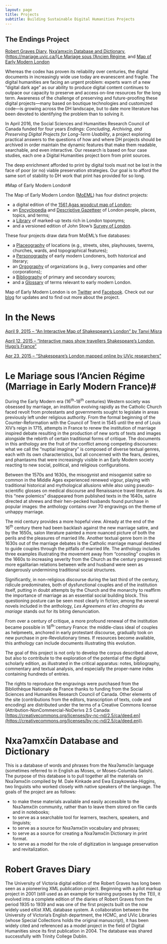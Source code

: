 ```yaml
---
layout: page
title: Projects
subtitle: Building Sustainable Digital Humanities Projects
---
```

## The Endings Project ##

[Robert Graves Diary](https://graves.uvic.ca), [Nxa’amxcín Database and Dictionary](https://tomcat.devel.hcmc.uvic.ca:8080/moses/site/), (https://mariage.uvic.ca/)[Le Mariage sous l’Ancien Régime](https://mariage.uvic.ca/), and [Map of Early Modern London](https://mapoflondon.uvic.ca) 

Whereas the codex has proven its reliability over centuries, the digital documents in increasingly wide use today are evanescent and fragile. The digital humanities are facing an urgent problem: experts warn of a new “digital dark age” as our ability to produce digital content continues to outpace our capacity to preserve and access on-line resources for the long term. Awareness of the challenge of preserving and future-proofing these digital projects—many based on boutique technologies and customized code—is growing across the DH landscape, but to date more literature has been devoted to identifying the problem than to solving it.

In April 2016, the Social Sciences and Humanities Research Council of Canada funded for four years *Endings: Concluding, Archiving, and Preserving Digital Projects for Long-Term Usability*, a project exploring practical answers to the questions of how and where DH projects should be archived in order maintain the dynamic features that make them readable, searchable, and even interactive. Our research is based on four case studies, each one a Digital Humanities project born from print sources. 

The deep enrichment afforded to print by digital tools must not be lost in the face of poor (or no) viable preservation strategies. Our goal is to afford the same sort of stability to DH work that print has provided for so long.



#Map of Early Modern London#

The Map of Early Modern London ([MoEML](https://mapoflondon.uvic.ca/index.htm)) has four distinct projects:

*   a digital edition of the [1561 Agas woodcut map of London](https://mapoflondon.uvic.ca/map.htm);
*   an [Encyclopedia](https://mapoflondon.uvic.ca/mdtEncyclopedia.htm?listType=subcategory) and [Descriptive Gazetteer](https://mapoflondon.uvic.ca/gazetteer_a.htm) of London people, places, topics, and terms;
*   a [Library](https://mapoflondon.uvic.ca/mdtPrimarySourceLibrary.htm?listType=subcategory) of marked-up texts rich in London toponyms;
*   and a versioned edition of John Stow’s [Survey of London](https://mapoflondon.uvic.ca/stow.htm).

These four projects draw data from MoEML’s five databases:

*   a [Placeography](https://mapoflondon.uvic.ca/mdtEncyclopediaLocation.htm?listType=subcategory) of locations (e.g., streets, sites, playhouses, taverns, churches, wards, and topographical features);
*   a [Personography](https://mapoflondon.uvic.ca/mdtEncyclopediaPersonography.htm?listType=subcategory) of early modern Londoners, both historical and literary;
*   an [Orgography](https://mapoflondon.uvic.ca/mdtEncyclopediaOrganization.htm) of organizations (e.g., livery companies and other corporations);
*   a [Bibliography](https://mapoflondon.uvic.ca/GLOSS1.htm) of primary and secondary sources;
*   and a [Glossary](https://mapoflondon.uvic.ca/GLOSS1.htm) of terms relevant to early modern London.

Map of Early Modern London is on [Twitter](https://www.twitter.com/MoEMLondon) and [Facebook](http://www.facebook.com/pages/The-Map-of-Early-Modern-London/317355293645). Check out our [blog](https://mapoflondon.uvic.ca/mdtParatextBlogPost.htm) for updates and to find out more about the project.

# In the News

[April 9, 2015 – “An Interactive Map of Shakespeare’s London” by Tanvi Misra](https://www.citylab.com/equity/2015/04/an-interactive-map-of-shakespeares-london/390060/)

[April 12, 2015 – “Interactive maps show travellers Shakespeare’s London, Hugo’s France”](http://www.ctvnews.ca/lifestyle/interactive-maps-show-travellers-shakespeare-s-london-hugo-s-france-1.2323442)

[Apr 23, 2015 – “Shakespeare’s London mapped online by UVic researchers”](http://www.cbc.ca/news/canada/british-columbia/shakespeare-s-london-mapped-online-by-uvic-researchers-1.3046122)

# Le Mariage sous l’Ancien Régime (Marriage in Early Modern France)#

During the Early Modern era (16<sup>th</sup>-18<sup>th</sup> centuries) Western society was obsessed by marriage, an institution evolving rapidly as the Catholic Church faced revolt from protestants and governments sought to legislate in areas previously left under religious authority. From the formal beginning of the Counter-Reformation with the Council of Trent in 1545 until the end of Louis XIV’s reign in 1715, attempts in France to renew the institution of marriage inspired debate resulting in the production of new sorts of texts and images alongside the rebirth of certain traditional forms of critique. The documents in this anthology are the fruit of the conflict among competing discourses: what we call the “nuptial imaginary” is composed of diverse textual genres, each with its own characteristics, but all concerned with the fears, desires, and phantasms that were increasingly visible in an Early Modern society reacting to new social, political, and religious configurations.

Between the 1570s and 1630s, the misogynist and misogamist satire so common in the Middle Ages experienced renewed vigour, playing with traditional historical and mythological allusions while also using pseudo-scientific glosses on medical discourse and Renaissance travel literature. As this “new polemics” disappeared from published texts in the 1640s, satire directed at shrews and their hen-pecked husbands found purchase in popular images: the anthology contains over 70 engravings on the theme of unhappy marriage.

The mid century provides a more hopeful view. Already at the end of the 16<sup>th</sup> century there had been backlash against the new marriage satire, and by the 1650s, salon literature painted a more nuanced picture of both the perils and the pleasures of married life. Another textual genre born in the 1630s out of the marriage debates is the Catholic marriage manual destined to guide couples through the pitfalls of married life. The anthology includes three examples illustrating the movement away from “consoling” couples in the 1660s to increasing severity from the Church as the century progressed: more egalitarian relations between wife and husband were seen as dangerously undermining traditional social structures.

Significantly, in non-religious discourse during the last third of the century, ridicule predominates, both of dysfunctional couples and of the institution itself, putting in doubt attempts by the Church and the monarchy to reaffirm the importance of marriage as an essential social building block. This questioning posture can be seen most clearly in fiction; among the several novels included in the anthology, _Les Agreemens et les chagrins du mariage_ stands out for its biting denunciation.

From over a century of critique, a more profound renewal of the institution became possible in 18<sup>th-</sup>century France: the middle-class ideal of couples as helpmeets, anchored in early protestant discourse, gradually took on new purchase in pre-Revolutionary times. If resources become available, this anthology can include documents illustrating this evolution.

The goal of this project is not only to develop the corpus described above, but also to contribute to the exploration of the potential of the digital scholarly edition, as illustrated in the critical apparatus: notes, bibliography, commentary and textual analysis, and especially the proper-name index containing hundreds of entries.

The rights to reproduce the engravings were purchased from the Bibliothèque Nationale de France thanks to funding from the Social Sciences and Humanities Research Council of Canada. Other elements of the site (contributions from the editors, transcription of texts, code and encoding) are distributed under the terms of a Creative Commons license (Attribution-NonCommercial-NoDerivs 2.5 Canada: [https://creativecommons.org/licenses/by-nc-nd/2.5/ca/deed.en](https://creativecommons.org/licenses/by-nc-nd/2.5/ca/deed.en)).


# Nxaʔamxčín Database and Dictionary #

This is a database of words and phrases from the Nxaʔamxčín language (sometimes referred to in English as Moses, or Moses-Columbia Salish). The purpose of this database is to pull together all the materials on Nxaʔamxčín compiled by M. Dale Kinkade and Ewa Ezaykowska-Higgins, two linguists who worked closely with native speakers of the language. The goals of the project are as follows:

*   to make these materials available and easily accessible to the Nxaʔamxčín community, rather than to leave them stored on file cards and in notebooks;
*   to serve as a searchable tool for learners, teachers, speakers, and linguists;
*   to serve as a source for Nxaʔamxčín vocabulary and phrases;
*   to serve as a source for creating a Nxaʔamxčín Dictionary in print format.
*   to serve as a model for the role of digitization in language preservation and revitalization.

# Robert Graves Diary # 

The University of Victoria digital edition of the Robert Graves has long been seen as a pioneering XML publication project. Beginning with a pilot markup project in 2001 (still used as an example for training purposes by the TEI), it evolved into a complete edition of the diaries of Robert Graves from the period 1935 to 1939 and was one of the first projects built on the now widely used eXist XML database system. A collaboration between the University of Victoria’s English department, the HCMC, and UVic Libraries (whose Special Collections holds the original manuscript), it has been widely cited and referenced as a model project in the field of Digital Humanities since its first publication in 2004. The database was shared successfully with Trinity College Dublin.



